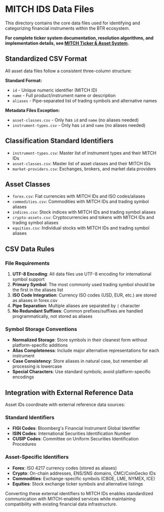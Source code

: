 # MITCH IDS Data Files

This directory contains the core data files used for identifying and categorizing financial instruments within the BTR ecosystem. 

**For complete ticker system documentation, resolution algorithms, and implementation details, see [MITCH Ticker & Asset System](../model/ticker.md).**

## Standardized CSV Format

All asset data files follow a consistent three-column structure:

**Standard Format:**
- `id` - Unique numeric identifier (MITCH ID)
- `name` - Full product/instrument name or description
- `aliases` - Pipe-separated list of trading symbols and alternative names

**Metadata Files Exception:**
- `asset-classes.csv` - Only has `id` and `name` (no aliases needed)
- `instrument-types.csv` - Only has `id` and `name` (no aliases needed)

## Classification Standard Identifiers
- `instrument-types.csv`: Master list of instrument types and their MITCH IDs
- `asset-classes.csv`: Master list of asset classes and their MITCH IDs
- `market-providers.csv`: Exchanges, brokers, and market data providers

## Asset Classes
- `forex.csv`: Fiat currencies with MITCH IDs and ISO codes/aliases
- `commodities.csv`: Commodities with MITCH IDs and trading symbol aliases
- `indices.csv`: Stock indices with MITCH IDs and trading symbol aliases
- `crypto-assets.csv`: Cryptocurrencies and tokens with MITCH IDs and trading symbol aliases
- `equities.csv`: Individual stocks with MITCH IDs and trading symbol aliases

## CSV Data Rules

### File Requirements
1. **UTF-8 Encoding**: All data files use UTF-8 encoding for international symbol support
2. **Primary Symbol**: The most commonly used trading symbol should be the first in the aliases list
3. **ISO Code Integration**: Currency ISO codes (USD, EUR, etc.) are stored as aliases in forex.csv
4. **Pipe Separation**: Multiple aliases are separated by `|` character
5. **No Redundant Suffixes**: Common prefixes/suffixes are handled programmatically, not stored as aliases

### Symbol Storage Conventions
- **Normalized Storage**: Store symbols in their cleanest form without platform-specific additions
- **Alias Completeness**: Include major alternative representations for each instrument
- **Case Consistency**: Store aliases in natural case, but remember all processing is lowercase
- **Special Characters**: Use standard symbols; avoid platform-specific encodings

## Integration with External Reference Data

Asset IDs coordinate with external reference data sources:

### Standard Identifiers
- **FIGI Codes**: Bloomberg's Financial Instrument Global Identifier
- **ISIN Codes**: International Securities Identification Number
- **CUSIP Codes**: Committee on Uniform Securities Identification Procedures

### Asset-Specific Identifiers
- **Forex**: ISO 4217 currency codes (stored as aliases)
- **Crypto**: On-chain addresses, ENS/SNS domains, CMC/CoinGecko IDs
- **Commodities**: Exchange-specific symbols (CBOE, LME, NYMEX, ICE)
- **Equities**: Stock exchange ticker symbols and alternative listings

Converting these external identifiers to MITCH IDs enables standardized communication with MITCH-enabled services while maintaining compatibility with existing financial data infrastructure.
